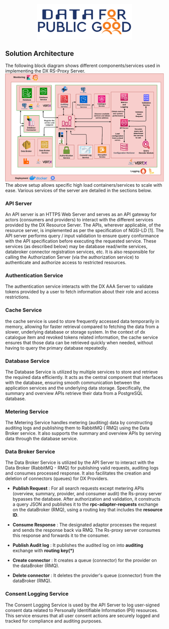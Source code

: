 <p align="center">
<img src="./cdpg.png" width="300">
</p>

## Solution Architecture

The following block diagram shows different components/services used in implementing the DX RS-Proxy Server.
![Solution Architecture](./rs-proxy-server-solution-architecture.png)
The above setup allows specific high load containers/services to scale with ease. Various services of the server are
detailed in the sections below.

### API Server

An API server is an HTTPS Web Server and serves as an API gateway for actors (consumers and providers) to interact with
the different services provided by the DX Resource Server. The APIs, wherever applicable, of the resource server, is
implemented as per the specification of NGSI-LD [1].
The API server performs query / input validation to ensure query conformance with the API specification before executing
the requested service. These services (as described below) may be database read/write services, databroker connector
registration services, etc.
It is also responsible for calling the Authorization Server (via the authorization service) to authenticate and
authorize access to restricted resources.

### Authentication Service

The authentication service interacts with the DX AAA Server to validate tokens provided by a user to fetch information
about their role and access restrictions.

### Cache Service

the cache service is used to store frequently accessed data temporarily in memory, allowing for faster
retrieval compared to fetching the data from a slower, underlying database or storage system. In the context of
dx catalogue item and revoked tokens related information, the cache service ensures that those data can be retrieved
quickly when
needed, without having to query the primary database repeatedly.

### Database Service

The Database Service is utilized by multiple services to store and retrieve the required data efficiently. It acts as
the central component that interfaces with the database, ensuring smooth communication between the application services
and the underlying data storage. Specifically, the summary and overview APIs retrieve their data from a PostgreSQL
database.

### Metering Service

The Metering Service handles metering (auditing) data by constructing auditing logs and publishing them to RabbitMQ (
RMQ) using the Data Broker service. It also supports the summary and overview APIs by serving data through the database
service.

### Data Broker Service

The Data Broker Service is utilized by the API Server to interact with the Data Broker (RabbitMQ - RMQ) for publishing
valid requests, auditing logs and consumes processed response. It also facilitates the creation and deletion of
connectors (queues) for DX Providers.

* **Publish Request** :
  For all search requests except metering APIs (overview, summary, provider, and consumer audit) the Rs-proxy server
  bypasses
  the database. After authorization and validation, it constructs a query JSON and publishes it to the
  **rpc-adapter-requests** exchange on the dataBroker (RMQ), using a routing key that includes the **resource ID**.

* **Consume Response** :
  The designated adaptor processes the request and sends the response back via RMQ. The Rs-proxy server consumes this
  response and forwards it to the consumer.
* **Publish Audit log** : It publishes the audited log on into **auditing** exchange with **routing key(*)**
* **Create connector** : It creates a queue (connector) for the provider on the dataBroker (RMQ).
* **Delete connector** : It deletes the provider's queue (connector) from the dataBroker (RMQ).

### Consent Logging Service

The Consent Logging Service is used by the API Server to log user-signed consent data related to Personally Identifiable
Information (PII) resources. This service ensures that all user consent actions are securely logged and tracked for
compliance and auditing purposes.